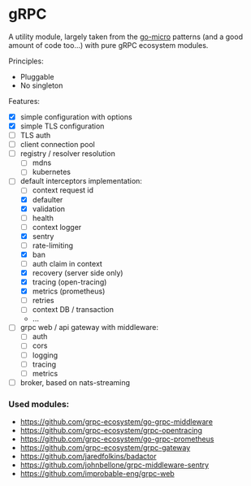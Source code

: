 # gRPC 

A utility module, largely taken from the [go-micro](https://github.com/micro/go-micro) patterns (and a good amount of code too...) 
with pure gRPC ecosystem modules.

Principles:
- Pluggable
- No singleton

Features:
- [x] simple configuration with options
- [x] simple TLS configuration
- [ ] TLS auth
- [ ] client connection pool
- [ ] registry / resolver resolution
    - [ ] mdns
    - [ ] kubernetes
- [ ] default interceptors implementation:
    - [ ] context request id
    - [x] defaulter
    - [x] validation
    - [ ] health
    - [ ] context logger
    - [x] sentry
    - [ ] rate-limiting
    - [x] ban
    - [ ] auth claim in context
    - [x] recovery (server side only)
    - [x] tracing (open-tracing)
    - [x] metrics (prometheus)
    - [ ] retries
    - [ ] context DB / transaction
    - ...
- [ ] grpc web / api gateway with middleware:
    - [ ] auth
    - [ ] cors
    - [ ] logging
    - [ ] tracing
    - [ ] metrics
- [ ] broker, based on nats-streaming

### Used modules:
- https://github.com/grpc-ecosystem/go-grpc-middleware
- https://github.com/grpc-ecosystem/grpc-opentracing
- https://github.com/grpc-ecosystem/go-grpc-prometheus
- https://github.com/grpc-ecosystem/grpc-gateway
- https://github.com/jaredfolkins/badactor
- https://github.com/johnbellone/grpc-middleware-sentry
- https://github.com/improbable-eng/grpc-web
